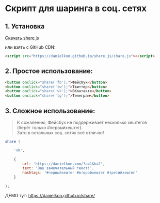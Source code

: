 # Скрипт для шаринга в соц. сетях

## 1. Установка

<a target="_blank" href="https://danielkon.github.io/share.js/share.js" class="btn btn-lg btn-primary mb-5" download>Скачать share.js</a><p> </p>
<p>или взять с GitHub CDN: </p>

```html
<script src="https://danielkon.github.io/share.js/share.js"></script>
```

## 2. Простое использование:

```html
<button onclick="share('fb');">Фейсбук</button>
<button onclick="share('tw');">Твиттер</button>
<button onclick="share('vk');">ВКонтакте</button>
<button onclick="share('tg');">Телеграм</button>
```

## 3. Сложное использование: 

> К сожалению, Фейсбук не поддерживает несколько хештегов (берёт только #первыйхештег). <br>
Зато в остальных соц. сетях всё отлично!<p> </p>

```javascript
share ( 

    'vk', 
    
    {
        url: 'https://danielkon.com/?a=1&b=2',
        text: 'Ваш замечательный текст!',
        hashtags: '#первыйхештег #второйхештег #третийхештег'
    }
    
);
```

ДЕМО тут: https://danielkon.github.io/share/



